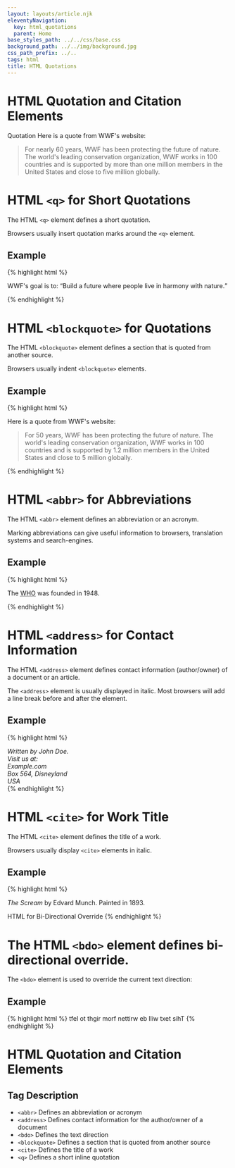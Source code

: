 ```yaml
---
layout: layouts/article.njk
eleventyNavigation:
  key: html_quotations
  parent: Home
base_styles_path: ../../css/base.css
background_path: ../../img/background.jpg
css_path_prefix: ../..
tags: html
title: HTML Quotations
---
```

# HTML Quotation and Citation Elements
Quotation
Here is a quote from WWF's website:

> For nearly 60 years, WWF has been protecting the future of nature. The world's leading conservation organization, WWF works in 100 countries and is supported by more than one million members in the United States and close to five million globally.
# HTML `<q>` for Short Quotations
The HTML `<q>` element defines a short quotation.

Browsers usually insert quotation marks around the `<q>` element.

## Example
{% highlight html %}
    <p>WWF's goal is to: <q>Build a future where people live in harmony with nature.</q></p>
{% endhighlight %}
# HTML `<blockquote>` for Quotations
The HTML `<blockquote>` element defines a section that is quoted from another source.

Browsers usually indent `<blockquote>` elements.

## Example
{% highlight html %}
    <p>Here is a quote from WWF's website:</p>
    <blockquote cite="http://www.worldwildlife.org/who/index.html">
    For 50 years, WWF has been protecting the future of nature.
    The world's leading conservation organization,
    WWF works in 100 countries and is supported by
    1.2 million members in the United States and
    close to 5 million globally.
</blockquote>
{% endhighlight %}

# HTML `<abbr>` for Abbreviations
The HTML `<abbr>` element defines an abbreviation or an acronym.

Marking abbreviations can give useful information to browsers, translation systems and search-engines.

## Example
{% highlight html %}
    <p>The <abbr title="World Health Organization">WHO</abbr> was founded in 1948.</p>
{% endhighlight %}
# HTML `<address>` for Contact Information

The HTML `<address>` element defines contact information (author/owner) of a document or an article.

The `<address>` element is usually displayed in italic. Most browsers will add a line break before and after the element.

## Example
{% highlight html %}
    <address>
        Written by John Doe.<br>
        Visit us at:<br>
        Example.com<br>
        Box 564, Disneyland<br>
        USA
    </address>
{% endhighlight %}
# HTML `<cite>` for Work Title
The HTML `<cite>` element defines the title of a work.

Browsers usually display `<cite>` elements in italic.

## Example
{% highlight html %}
    <p><cite>The Scream</cite> by Edvard Munch. Painted in 1893.</p>
    HTML <bdo> for Bi-Directional Override
{% endhighlight %}
# The HTML `<bdo>` element defines bi-directional override.

The `<bdo>` element is used to override the current text direction:

## Example
{% highlight html %}
    <bdo dir="rtl">This text will be written from right to left</bdo>
{% endhighlight %}

# HTML Quotation and Citation Elements
## Tag	Description
* `<abbr>`	Defines an abbreviation or acronym
* `<address>`	Defines contact information for the author/owner of a document
* `<bdo>`	Defines the text direction
* `<blockquote>`	Defines a section that is quoted from another source
* `<cite>`	Defines the title of a work
* `<q>`	Defines a short inline quotation